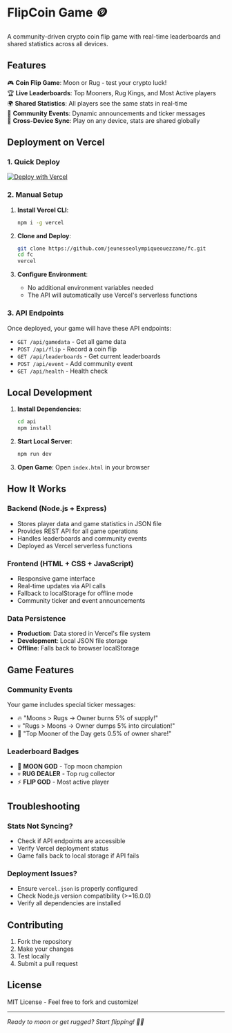 # FlipCoin Game 🪙

A community-driven crypto coin flip game with real-time leaderboards and shared statistics across all devices.

## Features

🎮 **Coin Flip Game**: Moon or Rug - test your crypto luck!  
🏆 **Live Leaderboards**: Top Mooners, Rug Kings, and Most Active players  
🌍 **Shared Statistics**: All players see the same stats in real-time  
🎊 **Community Events**: Dynamic announcements and ticker messages  
📱 **Cross-Device Sync**: Play on any device, stats are shared globally  

## Deployment on Vercel

### 1. Quick Deploy
[![Deploy with Vercel](https://vercel.com/button)](https://vercel.com/new/clone?repository-url=https://github.com/jeunesseolympiqueouezzane/fc)

### 2. Manual Setup

1. **Install Vercel CLI**:
   ```bash
   npm i -g vercel
   ```

2. **Clone and Deploy**:
   ```bash
   git clone https://github.com/jeunesseolympiqueouezzane/fc.git
   cd fc
   vercel
   ```

3. **Configure Environment**:
   - No additional environment variables needed
   - The API will automatically use Vercel's serverless functions

### 3. API Endpoints

Once deployed, your game will have these API endpoints:

- `GET /api/gamedata` - Get all game data
- `POST /api/flip` - Record a coin flip
- `GET /api/leaderboards` - Get current leaderboards
- `POST /api/event` - Add community event
- `GET /api/health` - Health check

## Local Development

1. **Install Dependencies**:
   ```bash
   cd api
   npm install
   ```

2. **Start Local Server**:
   ```bash
   npm run dev
   ```

3. **Open Game**:
   Open `index.html` in your browser

## How It Works

### Backend (Node.js + Express)
- Stores player data and game statistics in JSON file
- Provides REST API for all game operations
- Handles leaderboards and community events
- Deployed as Vercel serverless functions

### Frontend (HTML + CSS + JavaScript)
- Responsive game interface
- Real-time updates via API calls
- Fallback to localStorage for offline mode
- Community ticker and event announcements

### Data Persistence
- **Production**: Data stored in Vercel's file system
- **Development**: Local JSON file storage
- **Offline**: Falls back to browser localStorage

## Game Features

### Community Events
Your game includes special ticker messages:
- 🔥 "Moons > Rugs → Owner burns 5% of supply!"
- 💀 "Rugs > Moons → Owner dumps 5% into circulation!"
- 🚀 "Top Mooner of the Day gets 0.5% of owner share!"

### Leaderboard Badges
- 🌙 **MOON GOD** - Top moon champion
- 💀 **RUG DEALER** - Top rug collector  
- ⚡ **FLIP GOD** - Most active player

## Troubleshooting

### Stats Not Syncing?
- Check if API endpoints are accessible
- Verify Vercel deployment status
- Game falls back to local storage if API fails

### Deployment Issues?
- Ensure `vercel.json` is properly configured
- Check Node.js version compatibility (>=16.0.0)
- Verify all dependencies are installed

## Contributing

1. Fork the repository
2. Make your changes
3. Test locally
4. Submit a pull request

## License

MIT License - Feel free to fork and customize!

---

*Ready to moon or get rugged? Start flipping! 🚀💸*
